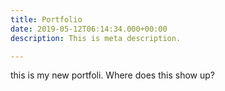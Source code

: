 ```yaml
---
title: Portfolio
date: 2019-05-12T06:14:34.000+00:00
description: This is meta description.

---
```

this is my new portfoli. Where does this show up?